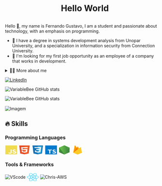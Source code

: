 <!--título-->
<div id="user-content-toc">
  <ul align="center">
    <summary><h1 style="display: inline-block">Hello World</h1></summary>
</div>

<!-- Presentation -->
<p>
  Hello 👋, my name is Fernando Gustavo, I am a student and passionate about technology, with an emphasis on programming.

  - 🌱 I have a degree in systems development analysis from Unopar University, and a specialization in information security from Connection University.
  - 🔭 I'm looking for my first job opportunity as an employee of a company that works in development.
</p>

<!-- Dropdown -->
<details>
  <summary>👨‍💻 More about me</summary>

  - 💬 I am 35 years old and currently live in Brazil. I have basic knowledge of English, I have experience with development using the React and React Native libraries, as a professional I consider myself a very focused, determined, creative and highly responsible person. 

In my current job I work in the business area, dealing directly with clients, which has allowed me to develop various skills on how to deal with people and their peculiarities.

  - ⚡ In my free time, I like to play games and stay up to date with the latest developments in the world of technology. \o/
</details>

<!-- Links -->
[![LinkedIn](https://img.shields.io/badge/LinkedIn-0077B5?style=for-the-badge&logo=linkedin&logoColor=white)](https://www.linkedin.com/in/fernando-gustavo-a46962221/)

<!-- GithubStats -->
![VariableBee GitHub stats](https://github-readme-stats.vercel.app/api?username=DeveloperFG&show_icons=true&theme=gotham)

![VariableBee GitHub stats](https://github-readme-stats.vercel.app/api/top-langs/?username=DeveloperFG&theme=blue-green_icons=true&theme=gotham)


<!-- GIF -->
<p align="left">
  <img align="center" src="https://user-images.githubusercontent.com/81328619/213875785-400ae517-156b-4aca-a787-bac75d84c393.gif" alt="Imagem">
</p>

## 🔥 Skills
<!-- Skills: Programming Languages -->
  <div style="flex-basis: 48%;">
    <h3>Programming Languages</h3>
    <img align="center" alt="Js" height="30" width="40" src="https://raw.githubusercontent.com/devicons/devicon/master/icons/javascript/javascript-plain.svg">
    <img align="center" alt="HTML" height="30" width="40" src="https://raw.githubusercontent.com/devicons/devicon/master/icons/html5/html5-original.svg">
    <img align="center" alt="CSS" height="30" width="40" src="https://raw.githubusercontent.com/devicons/devicon/master/icons/css3/css3-original.svg">
    <img align="center" alt="Typescript" height="30" width="40" src="https://raw.githubusercontent.com/devicons/devicon/master/icons/typescript/typescript-plain.svg">
    <img align="center" alt="nodeJS" height="30" width="40" src="https://raw.githubusercontent.com/devicons/devicon/master/icons/nodejs/nodejs-original.svg">
    <img align="center" alt="Firebase" height="30" width="40" src="https://raw.githubusercontent.com/devicons/devicon/master/icons/firebase/firebase-original.svg">
  </div>
  
  <!-- Skills: Tools & Frameworks -->
  <div style="flex-basis: 48%;">
    <h3>Tools & Frameworks</h3>
    <img align="center" alt="VScode" height="30" width="40" src="https://cdn.jsdelivr.net/gh/devicons/devicon/icons/vscode/vscode-original.svg">
    <img align="center" alt="React" height="30" width="40" src="https://raw.githubusercontent.com/devicons/devicon/master/icons/react/react-original.svg">
    <img align="center" alt="Chris-AWS" height="30" width="40" src="https://cdn.jsdelivr.net/gh/devicons/devicon/icons/git/git-original.svg">
  </div>

 

